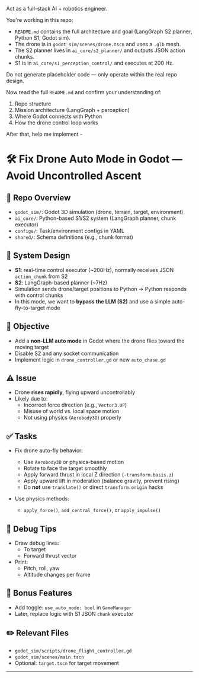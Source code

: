 Act as a full-stack AI + robotics engineer.

You're working in this repo:

- `README.md` contains the full architecture and goal (LangGraph S2 planner, Python S1, Godot sim).
- The drone is in `godot_sim/scenes/drone.tscn` and uses a `.glb` mesh.
- The S2 planner lives in `ai_core/s2_planner/` and outputs JSON action chunks.
- S1 is in `ai_core/s1_perception_control/` and executes at 200 Hz.

Do not generate placeholder code — only operate within the real repo design.

Now read the full `README.md` and confirm your understanding of:
1. Repo structure
2. Mission architecture (LangGraph + perception)
3. Where Godot connects with Python
4. How the drone control loop works

After that, help me implement -

# 🛠️ Fix Drone Auto Mode in Godot — Avoid Uncontrolled Ascent

## 📁 Repo Overview
- `godot_sim/`: Godot 3D simulation (drone, terrain, target, environment)
- `ai_core/`: Python-based S1/S2 system (LangGraph planner, chunk executor)
- `configs/`: Task/environment configs in YAML
- `shared/`: Schema definitions (e.g., chunk format)

## 🤖 System Design
- **S1**: real-time control executor (~200Hz), normally receives JSON `action_chunk` from S2
- **S2**: LangGraph-based planner (~7Hz)
- Simulation sends drone/target positions to Python → Python responds with control chunks
- In this mode, we want to **bypass the LLM (S2)** and use a simple auto-fly-to-target mode

## 🎯 Objective
- Add a **non-LLM auto mode** in Godot where the drone flies toward the moving target
- Disable S2 and any socket communication
- Implement logic in `drone_controller.gd` or new `auto_chase.gd`

## ⚠️ Issue
- Drone **rises rapidly**, flying upward uncontrollably
- Likely due to:
  - Incorrect force direction (e.g., `Vector3.UP`)
  - Misuse of world vs. local space motion
  - Not using physics (`Aerobody3D`) properly

## ✅ Tasks
- Fix drone auto-fly behavior:
  - Use `Aerobody3D` or physics-based motion
  - Rotate to face the target smoothly
  - Apply forward thrust in local Z direction (`-transform.basis.z`)
  - Apply upward lift in moderation (balance gravity, prevent rising)
  - Do **not** use `translate()` or direct `transform.origin` hacks

- Use physics methods:
  - `apply_force()`, `add_central_force()`, or `apply_impulse()`

## 🔄 Debug Tips
- Draw debug lines:
  - To target
  - Forward thrust vector
- Print:
  - Pitch, roll, yaw
  - Altitude changes per frame

## 📍 Bonus Features
- Add toggle: `use_auto_mode: bool` in `GameManager`
- Later, replace logic with S1 JSON `chunk` executor

## ✏️ Relevant Files
- `godot_sim/scripts/drone_flight_controller.gd`
- `godot_sim/scenes/main.tscn`
- Optional: `target.tscn` for target movement

---

